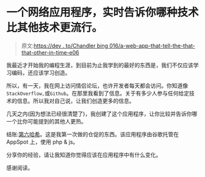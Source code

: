# 一个网络应用程序，实时告诉你哪种技术比其他技术更流行。

> 原文:[https://dev . to/Chandler bing 016/a-web-app-that-tell-the-that-that-other-in-time-e06](https://dev.to/chandlerbing016/a-web-app-that-tells-which-tech-is-more-trending-than-the-other---in-real-time-e06)

我最近才开始我的编程生涯，到目前为止我学到的最好的东西是，我们不仅应该学习编码，还应该学习创造。

所以，有一天，我在网上访问情侣论坛，也许开发者每天都会访问。你知道像`StackOverflow,`或`Github`。在那里我看到了信息。关于有多少人参与任何给定技术的信息。所以我对自己说，让我们创造更多的信息。

几天之内(因为想法已经很清楚了)，我创建了这个应用程序，让你比较并告诉你哪一个比你可能提到的其他人更热。

结账:[第六哈希](https://sixthhash.appspot.com/)。这是我第一次做的仓促的东西。该应用程序由谷歌托管在 AppSpot 上，使用 php & js。

分享你的经验，请让我知道你觉得应该在应用程序中有什么变化。

感谢阅读。